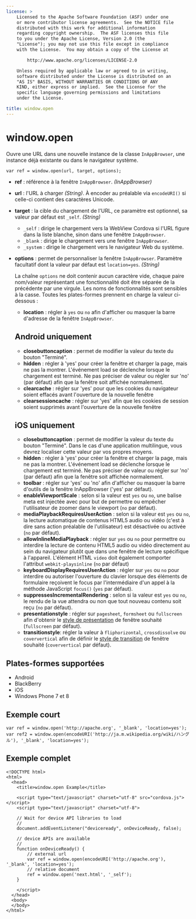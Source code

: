 ```yaml
---
license: >
    Licensed to the Apache Software Foundation (ASF) under one
    or more contributor license agreements.  See the NOTICE file
    distributed with this work for additional information
    regarding copyright ownership.  The ASF licenses this file
    to you under the Apache License, Version 2.0 (the
    "License"); you may not use this file except in compliance
    with the License.  You may obtain a copy of the License at

        http://www.apache.org/licenses/LICENSE-2.0

    Unless required by applicable law or agreed to in writing,
    software distributed under the License is distributed on an
    "AS IS" BASIS, WITHOUT WARRANTIES OR CONDITIONS OF ANY
    KIND, either express or implied.  See the License for the
    specific language governing permissions and limitations
    under the License.

title: window.open
---
```


# window.open

Ouvre une URL dans une nouvelle instance de la classe `InAppBrowser`, une instance déjà existante ou dans le navigateur système.

    var ref = window.open(url, target, options);
    

*   **ref** : référence à la fenêtre `InAppBrowser`. *(InAppBrowser)*

*   **url** : l'URL à charger *(String)*. À encoder au préalable via `encodeURI()` si celle-ci contient des caractères Unicode.

*   **target** : la cible du chargement de l'URL, ce paramètre est optionnel, sa valeur par défaut est `_self`. *(String)*
    
    *   `_self` : dirige le chargement vers la WebView Cordova si l'URL figure dans la liste blanche, sinon dans une fenêtre `InAppBrowser`.
    *   `_blank` : dirige le chargement vers une fenêtre `InAppBrowser`.
    *   `_system` : dirige le chargement vers le navigateur Web du système.

*   **options** : permet de personnaliser la fenêtre `InAppBrowser`. Paramètre facultatif dont la valeur par défaut est `location=yes`. *(String)*
    
    La chaîne `options` ne doit contenir aucun caractère vide, chaque paire nom/valeur représentant une fonctionnalité doit être séparée de la précédente par une virgule. Les noms de fonctionnalités sont sensibles à la casse. Toutes les plates-formes prennent en charge la valeur ci-dessous :
    
    *   **location** : régler à `yes` ou `no` afin d'afficher ou masquer la barre d'adresse de la fenêtre `InAppBrowser`.
    ## Android uniquement
    
    *   **closebuttoncaption** : permet de modifier la valeur du texte du bouton "Terminé". 
    *   **hidden** : régler à 'yes' pour créer la fenêtre et charger la page, mais ne pas la montrer. L'événement load se déclenche lorsque le chargement est terminé. Ne pas préciser de valeur ou régler sur 'no' (par défaut) afin que la fenêtre soit affichée normalement. 
    *   **clearcache** : régler sur 'yes' pour que les cookies du navigateur soient effacés avant l'ouverture de la nouvelle fenêtre
    *   **clearsessioncache** : régler sur 'yes' afin que les cookies de session soient supprimés avant l'ouverture de la nouvelle fenêtre
    ## iOS uniquement
    
    *   **closebuttoncaption** : permet de modifier la valeur du texte du bouton "Terminé". Dans le cas d'une application multilingue, vous devrez localiser cette valeur par vos propres moyens.
    *   **hidden** : régler à 'yes' pour créer la fenêtre et charger la page, mais ne pas la montrer. L'événement load se déclenche lorsque le chargement est terminé. Ne pas préciser de valeur ou régler sur 'no' (par défaut) afin que la fenêtre soit affichée normalement. 
    *   **toolbar** : régler sur 'yes' ou 'no' afin d'afficher ou masquer la barre d'outils de la fenêtre InAppBrowser ('yes' par défaut).
    *   **enableViewportScale** : selon si la valeur est `yes` ou `no`, une balise meta est injectée avec pour but de permettre ou empêcher l'utilisateur de zoomer dans le viewport (`no` par défaut).
    *   **mediaPlaybackRequiresUserAction** : selon si la valeur est `yes` ou `no`, la lecture automatique de contenus HTML5 audio ou vidéo (c'est à dire sans action préalable de l'utilisateur) est désactivée ou activée (`no` par défaut).
    *   **allowInlineMediaPlayback** : régler sur `yes` ou `no` pour permettre ou interdire la lecture de contenu HTML5 audio ou vidéo directement au sein du navigateur plutôt que dans une fenêtre de lecture spécifique à l'appareil. L'élément HTML `video` doit également comporter l'attribut `webkit-playsinline` (`no` par défaut)
    *   **keyboardDisplayRequiresUserAction** : régler sur `yes` ou `no` pour interdire ou autoriser l'ouverture du clavier lorsque des éléments de formulaire reçoivent le focus par l'intermédiaire d'un appel à la méthode JavaScript `focus()` (`yes` par défaut).
    *   **suppressesIncrementalRendering** : selon si la valeur est `yes` ou `no`, le rendu de la vue attendra ou non que tout nouveau contenu soit reçu (`no` par défaut).
    *   **presentationstyle** : régler sur `pagesheet`, `formsheet` ou `fullscreen` afin d'obtenir le [style de présentation][1] de fenêtre souhaité (`fullscreen` par défaut).
    *   **transitionstyle**: régler la valeur à `fliphorizontal`, `crossdissolve` ou `coververtical` afin de définir le [style de transition][2] de fenêtre souhaité (`coververtical` par défaut).

 [1]: http://developer.apple.com/library/ios/documentation/UIKit/Reference/UIViewController_Class/Reference/Reference.html#//apple_ref/occ/instp/UIViewController/modalPresentationStyle
 [2]: http://developer.apple.com/library/ios/#documentation/UIKit/Reference/UIViewController_Class/Reference/Reference.html#//apple_ref/occ/instp/UIViewController/modalTransitionStyle

## Plates-formes supportées

*   Android
*   BlackBerry
*   iOS
*   Windows Phone 7 et 8

## Exemple court

    var ref = window.open('http://apache.org', '_blank', 'location=yes');
    var ref2 = window.open(encodeURI('http://ja.m.wikipedia.org/wiki/ハングル'), '_blank', 'location=yes');
    

## Exemple complet

    <!DOCTYPE html>
    <html>
      <head>
        <title>window.open Example</title>
    
        <script type="text/javascript" charset="utf-8" src="cordova.js"></script>
        <script type="text/javascript" charset="utf-8">
    
        // Wait for device API libraries to load
        //
        document.addEventListener("deviceready", onDeviceReady, false);
    
        // device APIs are available
        //
        function onDeviceReady() {
            // external url
            var ref = window.open(encodeURI('http://apache.org'), '_blank', 'location=yes');
            // relative document
            ref = window.open('next.html', '_self');
        }
    
        </script>
      </head>
      <body>
      </body>
    </html>